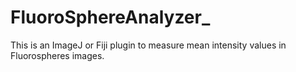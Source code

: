 # FluoroSphereAnalyzer_
This is an ImageJ or Fiji plugin to measure mean intensity values in Fluorospheres images.
